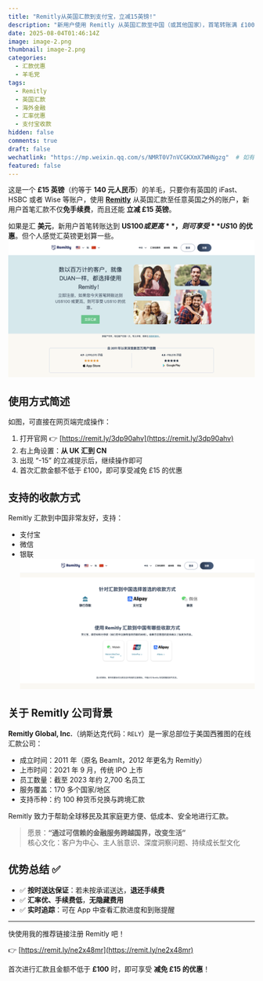 ```yaml
---
title: "Remitly从英国汇款到支付宝，立减15英镑!"
description: "新用户使用 Remitly 从英国汇款至中国（或其他国家），首笔转账满 £100 可享立减 £15 优惠，支持支付宝、微信、银联，手续费低、到账快，值得一试。"
date: 2025-08-04T01:46:14Z
image: image-2.png
thumbnail: image-2.png
categories:
  - 汇款优惠
  - 羊毛党
tags:
  - Remitly
  - 英国汇款
  - 海外金融
  - 汇率优惠
  - 支付宝收款
hidden: false
comments: true
draft: false
wechatlink: "https://mp.weixin.qq.com/s/NMRT0V7nVCGKXmX7WHNgzg"  # 如有公众号文章可替换
featured: false
---
```


这是一个 **£15 英镑**（约等于 **140 元人民币**）的羊毛，只要你有英国的 iFast、HSBC 或者 Wise 等账户，使用 **[Remitly](https://remit.ly/3dp90ahv)** 从英国汇款至任意英国之外的账户，新用户首笔汇款不仅**免手续费**，而且还能 **立减 £15 英镑**。

如果是汇 **美元**，新用户首笔转账达到 **US$100 或更高**，则可享受 **US$10 的优惠**。但个人感觉汇英镑更划算一些。
![remitly汇款美元](image-1.png)

## 使用方式简述

如图，可直接在网页端完成操作：

1. 打开官网 👉 [https://remit.ly/3dp90ahv](https://remit.ly/3dp90ahv)
2. 右上角设置：**从 UK 汇到 CN**
3. 出现 “-15” 的立减提示后，继续操作即可
4. 首次汇款金额不低于 £100，即可享受减免 £15 的优惠

## 支持的收款方式

Remitly 汇款到中国非常友好，支持：

- 支付宝
- 微信
- 银联
![remitly汇款](image.png)

## 关于 Remitly 公司背景

**Remitly Global, Inc.**（纳斯达克代码：`RELY`）是一家总部位于美国西雅图的在线汇款公司：

- 成立时间：2011 年（原名 BeamIt，2012 年更名为 Remitly）
- 上市时间：2021 年 9 月，传统 IPO 上市
- 员工数量：截至 2023 年约 2,700 名员工
- 服务覆盖：170 多个国家/地区
- 支持币种：约 100 种货币兑换与跨境汇款

Remitly 致力于帮助全球移民及其家庭更方便、低成本、安全地进行汇款。

> 愿景：**“通过可信赖的金融服务跨越国界，改变生活”**  
> 核心文化：客户为中心、主人翁意识、深度洞察问题、持续成长型文化

## 优势总结 ✅

- ✅ **按时送达保证**：若未按承诺送达，**退还手续费**
- ✅ **汇率优、手续费低**，**无隐藏费用**
- ✅ **实时追踪**：可在 App 中查看汇款进度和到账提醒

---

快使用我的推荐链接注册 Remitly 吧！

👉 [https://remit.ly/ne2x48mr](https://remit.ly/ne2x48mr)

首次进行汇款且金额不低于 **£100** 时，即可享受 **减免 £15 的优惠**！
